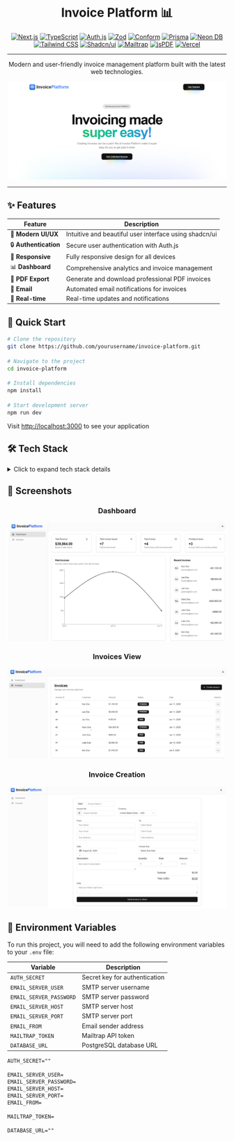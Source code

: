 <div align="center">

# Invoice Platform 📊

[![Next.js](https://img.shields.io/badge/Next.js-black?style=for-the-badge&logo=next.js&logoColor=white)](https://nextjs.org/)
[![TypeScript](https://img.shields.io/badge/TypeScript-007ACC?style=for-the-badge&logo=typescript&logoColor=white)](https://www.typescriptlang.org/)
[![Auth.js](https://img.shields.io/badge/Auth.js-000000?style=for-the-badge&logo=auth0&logoColor=white)](https://authjs.dev/)
[![Zod](https://img.shields.io/badge/Zod-3068B7?style=for-the-badge&logo=zod&logoColor=white)](https://zod.dev/)
[![Conform](https://img.shields.io/badge/Conform-000000?style=for-the-badge&logo=conform&logoColor=white)](https://conform.guide/)
[![Prisma](https://img.shields.io/badge/Prisma-2D3748?style=for-the-badge&logo=prisma&logoColor=white)](https://www.prisma.io/)
[![Neon DB](https://img.shields.io/badge/Neon_DB-00E699?style=for-the-badge&logo=neon&logoColor=black)](https://neon.tech/)
[![Tailwind CSS](https://img.shields.io/badge/Tailwind_CSS-38B2AC?style=for-the-badge&logo=tailwind-css&logoColor=white)](https://tailwindcss.com/)
[![Shadcn/ui](https://img.shields.io/badge/Shadcn/ui-000000?style=for-the-badge&logo=shadcnui&logoColor=white)](https://ui.shadcn.com/)
[![Mailtrap](https://img.shields.io/badge/Mailtrap-239BCD?style=for-the-badge&logo=mailtrap&logoColor=white)](https://mailtrap.io/)
[![jsPDF](https://img.shields.io/badge/jsPDF-FF0000?style=for-the-badge&logo=adobe&logoColor=white)](https://parall.ax/products/jspdf)
[![Vercel](https://img.shields.io/badge/Vercel-000000?style=for-the-badge&logo=vercel&logoColor=white)](https://vercel.com/)

---

Modern and user-friendly invoice management platform built with the latest web technologies.

![Hero Image](/public/landingpage.png)

</div>

---

## ✨ Features

<div align="center">

| Feature               | Description                                            |
| --------------------- | ------------------------------------------------------ |
| 🎨 **Modern UI/UX**   | Intuitive and beautiful user interface using shadcn/ui |
| 🔒 **Authentication** | Secure user authentication with Auth.js                |
| 📱 **Responsive**     | Fully responsive design for all devices                |
| 📊 **Dashboard**      | Comprehensive analytics and invoice management         |
| 📄 **PDF Export**     | Generate and download professional PDF invoices        |
| 📧 **Email**          | Automated email notifications for invoices             |
| 🔄 **Real-time**      | Real-time updates and notifications                    |

</div>

## 🚀 Quick Start

```bash
# Clone the repository
git clone https://github.com/yourusername/invoice-platform.git

# Navigate to the project
cd invoice-platform

# Install dependencies
npm install

# Start development server
npm run dev
```

Visit [http://localhost:3000](http://localhost:3000) to see your application

## 🛠️ Tech Stack

<details>
<summary>Click to expand tech stack details</summary>

### Core Framework

- **[Next.js](https://nextjs.org/)** - React framework for production
- **[TypeScript](https://www.typescriptlang.org/)** - Static type checking

### Authentication & Form Management

- **[Auth.js](https://authjs.dev/)** - Authentication for Next.js
- **[Zod](https://zod.dev/)** - TypeScript-first schema validation
- **[Conform](https://conform.guide/)** - Form validation library

### Database & ORM

- **[Neon](https://neon.tech/)** - Serverless Postgres database
- **[Prisma](https://www.prisma.io/)** - Next-generation ORM

### UI Components & Styling

- **[Tailwind CSS](https://tailwindcss.com/)** - Utility-first CSS framework
- **[shadcn/ui](https://ui.shadcn.com/)** - Re-usable components

### Additional Features

- **[Mailtrap](https://mailtrap.io/)** - Email delivery service
- **[jsPDF](https://rawgit.com/MrRio/jsPDF/master/docs/index.html)** - Client-side PDF generation

### Deployment

- **[Vercel](https://vercel.com)** - Platform for frontend deployment

</details>

## 📸 Screenshots

<div align="center">

### Dashboard

![Dashboard](/public/hero.png)

### Invoices View

![Dashboard](/public/hero2.png)

### Invoice Creation

![Hero Image](/public/hero3.png)

</div>

## 🔐 Environment Variables

To run this project, you will need to add the following environment variables to your `.env` file:

| Variable                | Description                   |
| ----------------------- | ----------------------------- |
| `AUTH_SECRET`           | Secret key for authentication |
| `EMAIL_SERVER_USER`     | SMTP server username          |
| `EMAIL_SERVER_PASSWORD` | SMTP server password          |
| `EMAIL_SERVER_HOST`     | SMTP server host              |
| `EMAIL_SERVER_PORT`     | SMTP server port              |
| `EMAIL_FROM`            | Email sender address          |
| `MAILTRAP_TOKEN`        | Mailtrap API token            |
| `DATABASE_URL`          | PostgreSQL database URL       |

```
AUTH_SECRET=""

EMAIL_SERVER_USER=
EMAIL_SERVER_PASSWORD=
EMAIL_SERVER_HOST=
EMAIL_SERVER_PORT=
EMAIL_FROM=

MAILTRAP_TOKEN=

DATABASE_URL=""
```
